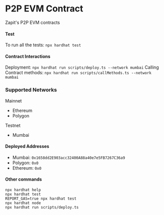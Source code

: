 # P2P EVM Contract
Zapit's P2P EVM contracts

#### Test
To run all the tests: `npx hardhat test`

#### Contract Interactions

Deployment: `npx hardhat run scripts/deploy.ts --network mumbai`
Calling Contract methods: `npx hardhat run scripts/callMethods.ts --network mumbai`

### Supported Networks

Mainnet
- Ethereum
- Polygon

Testnet
- Mumbai

#### Deployed Addresses

- Mumbai: `0x1658dd2E903acc32400A88a40e7e5FB7267C36a9`
- Polygon: `0x0`
- Ethereum: `0x0`

#### Other commands

```shell
npx hardhat help
npx hardhat test
REPORT_GAS=true npx hardhat test
npx hardhat node
npx hardhat run scripts/deploy.ts
```
